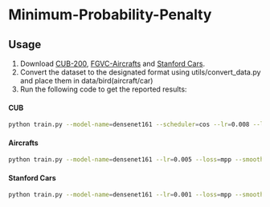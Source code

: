 # Minimum-Probability-Penalty
## Usage

1. Download [CUB-200](http://www.vision.caltech.edu/visipedia/CUB-200.html),
[FGVC-Aircrafts](http://www.robots.ox.ac.uk/~vgg/data/fgvc-aircraft/) and
[Stanford Cars](https://ai.stanford.edu/~jkrause/cars/car_dataset.html).
2. Convert the dataset to the designated format using utils/convert_data.py and place them in data/bird(aircraft/car)
3. Run the following code to get the reported results:
#### CUB
```bash
python train.py --model-name=densenet161 --scheduler=cos --lr=0.008 --loss=mpp --smoothing=0.1 -b=16 --image-size=600 --weight-decay=5e-4
```
#### Aircrafts
```bash
python train.py --model-name=densenet161 --lr=0.005 --loss=mpp --smoothing=0.1 -b=4 --weight-decay=5e-4
```
#### Stanford Cars
```bash
python train.py --model-name=densenet161 --lr=0.001 --loss=mpp --smoothing=0.1 -b=4 --weight-decay=5e-4
```
